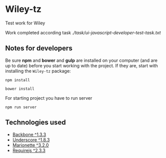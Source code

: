 # Wiley-tz
Test work for Wiley

Work completed according task ._/task/ui-javascript-developer-test-task.txt_

## Notes for developers

Be sure **npm** and **bower** and **gulp** are installed on your computer (and are up to date) before you start working with the project. If they are, start with installing the `Wiley-tz` package:

```
npm install

bower install
```

For starting project you have to run server

```
npm run server
```

## Technologies used

* [Backbone ^1.3.3](http://backbonejs.org/)
* [Underscore ^1.8.3](http://underscorejs.ru/)
* [Marionette ^3.2.0](https://marionettejs.com/)
* [Requirejs ^2.3.3](http://requirejs.org/)
